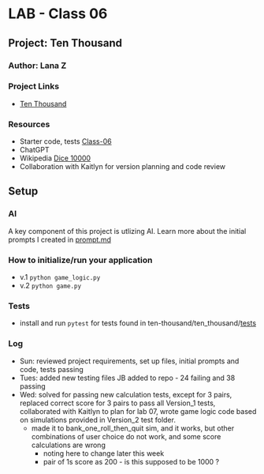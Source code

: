 # LAB - Class 06

## Project: Ten Thousand

### Author: Lana Z

### Project Links
- [Ten Thousand](https://github.com/lana-z/ten-thousand)

### Resources
- Starter code, tests [Class-06](https://github.com/codefellows/seattle-code-python-401d24/tree/main/class-06/demo/parametrized-tests)
- ChatGPT
- Wikipedia [Dice 10000](https://en.wikipedia.org/wiki/Dice_10000)
- Collaboration with Kaitlyn for version planning and code review

## Setup

### AI 
A key component of this project is utlizing AI. 
Learn more about the initial prompts I created in [prompt.md](prompt.md)

### How to initialize/run your application
- v.1 `python game_logic.py`
- v.2 `python game.py`

### Tests

- install and run `pytest` for tests found in ten-thousand/ten_thousand/[tests](https://github.com/lana-z/ten-thousand/tree/main/tests) 


### Log

- Sun: reviewed project requirements, set up files, initial prompts and code, tests passing
- Tues: added new testing files JB added to repo - 24 failing and 38 passing 
- Wed: solved for passing new calculation tests, except for 3 pairs, replaced correct score for 3 pairs to pass all Version_1 tests, collaborated with Kaitlyn to plan for lab 07, wrote game logic code based on simulations provided in Version_2 test folder. 
    - made it to bank_one_roll_then_quit sim, and it works, but other combinations of user choice do not work, and some score calculations are wrong
        - noting here to change later this week
        - pair of 1s score as 200 - is this supposed to be 1000 ? 